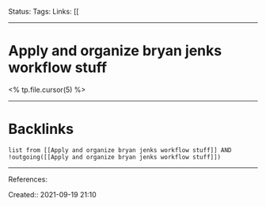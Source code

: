 Status: 
Tags: 
Links: [[
___
# Apply and organize bryan jenks workflow stuff
<% tp.file.cursor(5) %>
___
# Backlinks
```dataview
list from [[Apply and organize bryan jenks workflow stuff]] AND !outgoing([[Apply and organize bryan jenks workflow stuff]])
```
___
References:

Created:: 2021-09-19 21:10
